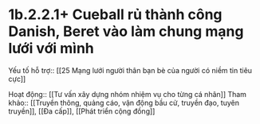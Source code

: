 # 1b.2.2.1+ Cueball rủ thành công Danish, Beret vào làm chung mạng lưới với mình
Yếu tố hỗ trợ:: [[25 Mạng lưới người thân bạn bè của người có niềm tin tiêu cực]]



Hoạt động:: [[Tư vấn xây dựng nhóm nhiệm vụ cho từng cá nhân]]
Tham khảo:: [[Truyền thông, quảng cáo, vận động bầu cử, truyền đạo, tuyên truyền]], [[Đa cấp]], [[Phát triển cộng đồng]]